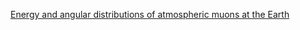 [Energy and angular distributions of atmospheric muons at the Earth](https://arxiv.org/abs/1606.06907)
